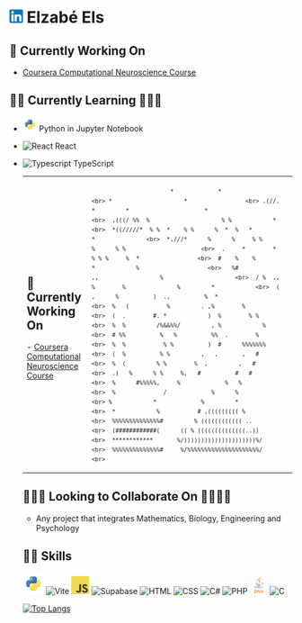 # [![LinkedIn](./linkedin.png)](https://www.linkedin.com/in/maria-elizabeth-els) Elzabé Els

## 🔭 Currently Working On
- <a href="https://www.coursera.org/learn/computational-neuroscience">Coursera Computational Neuroscience Course</a>
  
## 🌱🌱 Currently Learning 🌱🍃🍃
- <img src="https://raw.githubusercontent.com/github/explore/80688e429a7d4ef2fca1e82350fe8e3517d3494d/topics/python/python.png" height="25" width="25" alt="Python"> Python in Jupyter Notebook
- <img height="25" width="25" src="https://cdn.simpleicons.org/react/#61DAFB" alt="React"/> React
- <img height="25" width="25" src="https://cdn.simpleicons.org/typescript/#61DAFB" alt="Typescript"/> TypeScript

    <table>
        <tr>
            <td>
                <h2> 🔭 Currently Working On </h2>
                   <p> - <a href="https://www.coursera.org/learn/computational-neuroscience">Coursera Computational Neuroscience Course</a></p>
            </td>
            <td>
<code>`                        *             *                            <br>
                              *                     *                 <br>
    .(//.  *         *                      *                         <br> 
  ,(((/ %%  %                     % %            *                    <br> 
  *((/////*  % %  *    % %      %  *  %   *           *               <br> 
   *,///*      %      %     % %       %      % %                      <br> 
           .     *        *            % % %     %  *                 <br> 
            #    %    %             *            %                    <br>  
            %#              ,,                  %                     <br> 
         / %  ,,      %        %               %         *            <br> 
       (    ,      %          )  .,          %  *                     <br> 
      %   (           %         . ,%        %                         <br> 
     (  .        #. *            )  %        % %                      <br> 
     %  %         /%&&%%/         , %            %                    <br> 
     # %%          %   %          %%  .        %                      <br> 
     %  %           % %          )  #      %%%%%%%                    <br> 
      (  %          % %         ,   ,       ,   #                     <br> 
       %  (         % %        %  ,         ,   #                     <br> 
        .(   %      % %     %,   #          #   #                     <br> 
           %      #%%%%%,     %             %   %                     <br> 
             %              /             %      %                    <br>
              %            *             %         *                  <br> 
              *            %           # ,((((((((( %                 <br> 
              %%%%%%%%%%%%%%#         % (((((((((((( ..               <br> 
              (############(      (( % ((((((((((((((..))             <br> 
               ************       %/)))))))))))))))))))))%/           <br> 
              %%%%%%%%%%%%%%#     %/%%%%%%%%%%%%%%%%%%%%%/            <br> 
                                                                      `</code>
            </td>
        </tr>
    </table>

## 🧠🏋️‍♀️ Looking to Collaborate On 🏋️‍♀️🏋️‍♂️
- Any project that integrates Mathematics, Biology, Engineering and Psychology

## 💃💃 Skills
<img src="https://raw.githubusercontent.com/github/explore/80688e429a7d4ef2fca1e82350fe8e3517d3494d/topics/python/python.png" height="37" width="37" alt="Python"> <img src="https://avatars.githubusercontent.com/u/65625612?s=40&v=4" width="32" alt="Vite"> <img src="https://raw.githubusercontent.com/github/explore/80688e429a7d4ef2fca1e82350fe8e3517d3494d/topics/javascript/javascript.png" width="32" alt="JavaScript"> <img src="https://avatars.githubusercontent.com/u/54469796?s=40&v=4" width="32" alt="Supabase"> <img height="32" width="32" src="https://cdn.simpleicons.org/html5/#E34F26" alt="HTML"/> <img height="32" width="32" src="https://cdn.simpleicons.org/css3/#1572B6" alt="CSS"/> <img height="32" width="32" src="https://cdn.simpleicons.org/csharp/#239120" alt="C#"/> <img height="32" width="32" src="https://cdn.simpleicons.org/php/#777BB4" alt="PHP"/> <img src="https://raw.githubusercontent.com/github/explore/80688e429a7d4ef2fca1e82350fe8e3517d3494d/topics/java/java.png" width="32" alt="Java"> <img height="32" width="32" src="https://cdn.simpleicons.org/c/#A8B9CC" alt="C"/>

[![Top Langs](https://github-readme-stats-ekm86oxwf-elzabeels.vercel.app/api/top-langs/?username=ElzabeEls&layout=donut&theme=radical)](https://github.com/ElzabeEls/github-readme-stats)










